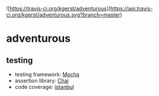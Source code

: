![https://travis-ci.org/kgerst/adventurous](https://api.travis-ci.org/kgerst/adventurous.svg?branch=master)
# adventurous

## testing 
- testing framework: [Mocha](https://mochajs.org/)
- assertion library: [Chai](http://www.chaijs.com/)
- code coverage: [istanbul](https://istanbul.js.org/)
